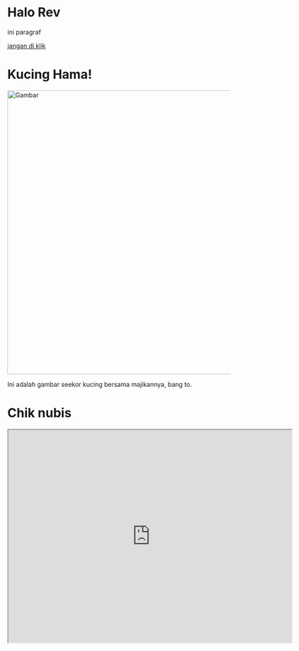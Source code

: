 <html lang="en-US">
  <head>
    <meta charset="UTF-8" />
    <meta name="viewport" content="width=device-width" />
    <title>Document title</title>
  </head>
<body>
    <h1>Halo Rev</h1>
    <p>ini paragraf</p>
    <a href="https://youtu.be/y_fK9Quyv9c?si=DwwAIqRxgh42l7Ee">jangan di klik</a>
    <h1>Kucing Hama!</h1>
    <img src="https://atshura.github.io/1715227439865.jpg" alt="Gambar" width="640">
    <p>Ini adalah gambar seekor kucing bersama majikannya, bang to.</p>
    <h1>Chik nubis
    </h1>
<iframe 
  src="https://drive.google.com/file/d/1gWcYQRChYxhSsuSJwRUBdMyggvBXNtBc/preview" 
  width="640" 
  height="480" 
  allow="autoplay; fullscreen"
  allowfullscreen>
</iframe>
</body>



</html>
